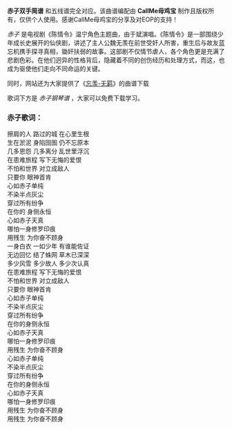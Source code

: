 

**赤子双手简谱** 和五线谱完全对应。该曲谱编配由 **CallMe母鸡宝**
制作且版权所有，仅供个人使用。感谢CallMe母鸡宝的分享及对EOP的支持！

_赤子_
是电视剧《陈情令》温宁角色主题曲，由于斌演唱。《陈情令》是一部围绕少年成长史展开的仙侠剧，讲述了主人公魏无羡在前世受奸人所害，重生后与故友蓝忘机携手探寻真相，锄奸扶弱的故事。这部剧不仅情节虐人，各个角色更是充满了悲剧色彩。在他们迥异的性格背后，隐藏着不同的创伤经历和处理方式，而这，也成为驱使他们走向不同命运的关键。

同时，网站还为大家提供了《[忘羡-无羁](Music-10620-忘羡-无羁-陈情令主题曲.html "忘羡-无羁")》的曲谱下载

歌词下方是 _赤子钢琴谱_ ，大家可以免费下载学习。

### 赤子歌词：

擦肩的人 路过的城 在心里生根  
生在淤泥 身陷囹圄 仍不忘原本  
几多恩怨 几多离分 乱世里浮沉  
在患难旅程 写下无悔的爱恨  
不怕和世界 对立成敌人  
只要你 眼神首肯  
心如赤子单纯  
不染半点灰尘  
穿过所有纷争  
在你的 身侧永恒  
心如赤子天真  
哪怕一身修罗印痕  
用残生 为你奋不顾身  
一身白衣 一如少年 有谁能佐证  
无边回忆 结了蛛网 草木已深深  
多少风雪 多少故人 多少次认真  
在患难旅程 写下无悔的爱恨  
不怕和世界 对立成敌人  
只要你 眼神首肯  
心如赤子单纯  
不染半点灰尘  
穿过所有纷争  
在你的身侧永恒  
心如赤子天真  
哪怕一身修罗印痕  
用残生 为你奋不顾身  
心如赤子单纯  
不染半点灰尘  
穿过所有纷争  
在你的身侧永恒  
心如赤子天真  
哪怕一身修罗印痕  
用残生 为你奋不顾身  
用残生 为你奋不顾身

